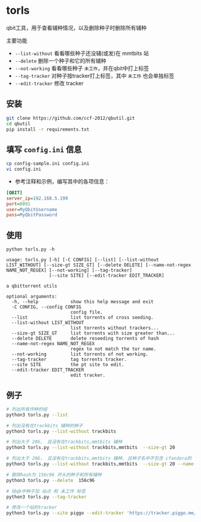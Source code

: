 # torls 
qbit工具，用于查看辅种情况，以及删除种子时删除所有辅种

主要功能
* `--list-without` 看看哪些种子还没辅(或发)在 mmtbits 站
* `--delete` 删除一个种子和它的所有辅种
* `--not-working` 看看哪些种子 `未工作`，并在qbit中打上标签
* `--tag-tracker` 对种子按tracker打上标签，其中 `未工作` 也会单独标签
* `--edit-tracker` 修改 tracker


## 安装  
```sh
git clone https://github.com/ccf-2012/qbutil.git
cd qbutil
pip install -r requirements.txt
```

##  填写 `config.ini` 信息
```sh 
cp config-sample.ini config.ini
vi config.ini
```

* 参考注释和示例，编写其中的各项信息：
```ini
[QBIT]
server_ip=192.168.5.199
port=8091
user=MyQbitUsername
pass=MyQbitPassword
```

## 使用
```
python torls.py -h

usage: torls.py [-h] [-C CONFIG] [--list] [--list-without LIST_WITHOUT] [--size-gt SIZE_GT] [--delete DELETE] [--name-not-regex NAME_NOT_REGEX] [--not-working] [--tag-tracker]
                [--site SITE] [--edit-tracker EDIT_TRACKER]

a qbittorrent utils

optional arguments:
  -h, --help            show this help message and exit
  -C CONFIG, --config CONFIG
                        config file.
  --list                list torrents of cross seeding.
  --list-without LIST_WITHOUT
                        list torrents without trackers...
  --size-gt SIZE_GT     list torrents with size greater than...
  --delete DELETE       delete reseeding torrents of hash
  --name-not-regex NAME_NOT_REGEX
                        regex to not match the tor name.
  --not-working         list torrents of not working.
  --tag-tracker         tag torrents tracker.
  --site SITE           the pt site to edit.
  --edit-tracker EDIT_TRACKER
                        edit tracker.
```

## 例子
```sh
# 列出所有作种的组
python3 torls.py --list

# 列出没有在trackbits 辅种的种子
python3 torls.py --list-without trackbits

# 列出大于 20G， 且没有在trackbits,mmtbits 辅种
python3 torls.py --list-without trackbits,mmtbits  --size-gt 20

# 列出大于 20G， 且没有在trackbits,mmtbits 辅种, 且种子名中不包含 cfandora的
python3 torls.py --list-without trackbits,mmtbits  --size-gt 20 --name-not-regex cfandora

# 删除hash为 156c96 开头的种子和所有辅种
python3 torls.py --delete  156c96

# 给qb中种子加 站点 和 未工作 标签
python3 torls.py --tag-tracker

# 修改一个站的tracker
python3 torls.py --site piggo --edit-tracker 'https://tracker.piggo.me/announce.php?passkey=your_passkey_in_control_panel

```
